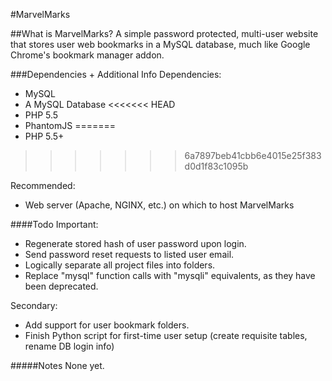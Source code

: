 #MarvelMarks

##What is MarvelMarks?
A simple password protected, multi-user website that stores user web bookmarks in a MySQL database, much like Google Chrome's bookmark manager addon.

###Dependencies + Additional Info
Dependencies:

 - MySQL
 - A MySQL Database
<<<<<<< HEAD
 - PHP 5.5
 - PhantomJS
=======
 - PHP 5.5+
>>>>>>> 6a7897beb41cbb6e4015e25f383d0d1f83c1095b
 
 Recommended:
 - Web server (Apache, NGINX, etc.) on which to host MarvelMarks
 
 ####Todo
Important:
 - Regenerate stored hash of user password upon login.
 - Send password reset requests to listed user email.
 - Logically separate all project files into folders.
 - Replace "mysql" function calls with "mysqli" equivalents, as they have been deprecated.

Secondary:
- Add support for user bookmark folders.
- Finish Python script for first-time user setup (create requisite tables, rename DB login info)
 
 #####Notes
 None yet.
